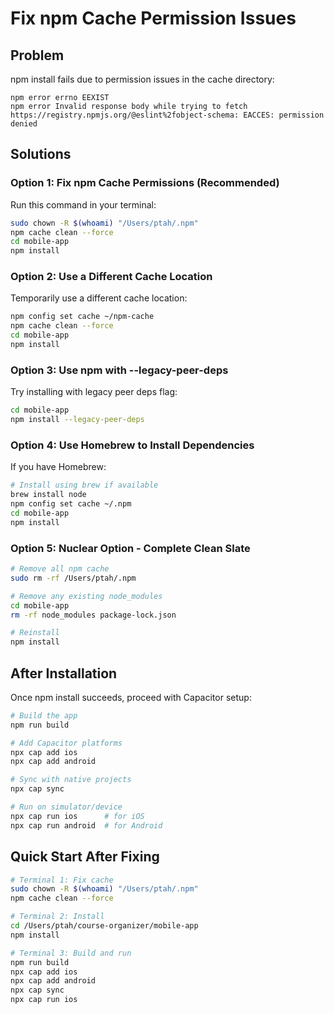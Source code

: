 # Fix npm Cache Permission Issues

## Problem
npm install fails due to permission issues in the cache directory:
```
npm error errno EEXIST
npm error Invalid response body while trying to fetch https://registry.npmjs.org/@eslint%2fobject-schema: EACCES: permission denied
```

## Solutions

### Option 1: Fix npm Cache Permissions (Recommended)

Run this command in your terminal:
```bash
sudo chown -R $(whoami) "/Users/ptah/.npm"
npm cache clean --force
cd mobile-app
npm install
```

### Option 2: Use a Different Cache Location

Temporarily use a different cache location:
```bash
npm config set cache ~/npm-cache
npm cache clean --force
cd mobile-app
npm install
```

### Option 3: Use npm with --legacy-peer-deps

Try installing with legacy peer deps flag:
```bash
cd mobile-app
npm install --legacy-peer-deps
```

### Option 4: Use Homebrew to Install Dependencies

If you have Homebrew:
```bash
# Install using brew if available
brew install node
npm config set cache ~/.npm
cd mobile-app
npm install
```

### Option 5: Nuclear Option - Complete Clean Slate

```bash
# Remove all npm cache
sudo rm -rf /Users/ptah/.npm

# Remove any existing node_modules
cd mobile-app
rm -rf node_modules package-lock.json

# Reinstall
npm install
```

## After Installation

Once npm install succeeds, proceed with Capacitor setup:

```bash
# Build the app
npm run build

# Add Capacitor platforms
npx cap add ios
npx cap add android

# Sync with native projects
npx cap sync

# Run on simulator/device
npx cap run ios      # for iOS
npx cap run android  # for Android
```

## Quick Start After Fixing

```bash
# Terminal 1: Fix cache
sudo chown -R $(whoami) "/Users/ptah/.npm"
npm cache clean --force

# Terminal 2: Install
cd /Users/ptah/course-organizer/mobile-app
npm install

# Terminal 3: Build and run
npm run build
npx cap add ios
npx cap add android
npx cap sync
npx cap run ios
```

